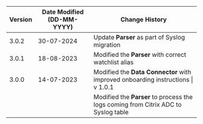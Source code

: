 | **Version** | **Date Modified (DD-MM-YYYY)** | **Change History**                          |
|-------------|--------------------------------|---------------------------------------------|
| 3.0.2       | 30-07-2024                     | Update **Parser** as part of Syslog migration  |
| 3.0.1       | 18-08-2023                     | Modified the **Parser** with correct watchlist alias|
| 3.0.0       | 14-07-2023                     | Modified the **Data Connector** with improved onboarding instructions \| v 1.0.1
|             |                                | Modified the **Parser** to process the logs coming from Citrix ADC to Syslog table



